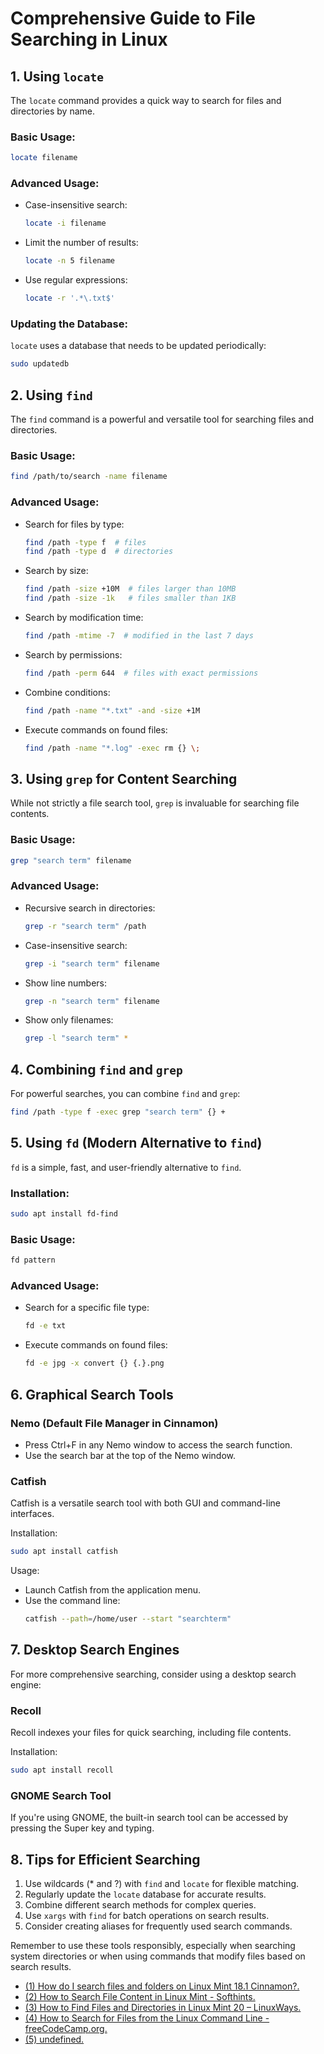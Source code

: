 # Comprehensive Guide to File Searching in Linux

## 1. Using `locate`

The `locate` command provides a quick way to search for files and directories by name.

### Basic Usage:
```bash
locate filename
```

### Advanced Usage:
- Case-insensitive search:
  ```bash
  locate -i filename
  ```
- Limit the number of results:
  ```bash
  locate -n 5 filename
  ```
- Use regular expressions:
  ```bash
  locate -r '.*\.txt$'
  ```

### Updating the Database:
`locate` uses a database that needs to be updated periodically:
```bash
sudo updatedb
```

## 2. Using `find`

The `find` command is a powerful and versatile tool for searching files and directories.

### Basic Usage:
```bash
find /path/to/search -name filename
```

### Advanced Usage:
- Search for files by type:
  ```bash
  find /path -type f  # files
  find /path -type d  # directories
  ```
- Search by size:
  ```bash
  find /path -size +10M  # files larger than 10MB
  find /path -size -1k   # files smaller than 1KB
  ```
- Search by modification time:
  ```bash
  find /path -mtime -7  # modified in the last 7 days
  ```
- Search by permissions:
  ```bash
  find /path -perm 644  # files with exact permissions
  ```
- Combine conditions:
  ```bash
  find /path -name "*.txt" -and -size +1M
  ```
- Execute commands on found files:
  ```bash
  find /path -name "*.log" -exec rm {} \;
  ```

## 3. Using `grep` for Content Searching

While not strictly a file search tool, `grep` is invaluable for searching file contents.

### Basic Usage:
```bash
grep "search term" filename
```

### Advanced Usage:
- Recursive search in directories:
  ```bash
  grep -r "search term" /path
  ```
- Case-insensitive search:
  ```bash
  grep -i "search term" filename
  ```
- Show line numbers:
  ```bash
  grep -n "search term" filename
  ```
- Show only filenames:
  ```bash
  grep -l "search term" *
  ```

## 4. Combining `find` and `grep`

For powerful searches, you can combine `find` and `grep`:

```bash
find /path -type f -exec grep "search term" {} +
```

## 5. Using `fd` (Modern Alternative to `find`)

`fd` is a simple, fast, and user-friendly alternative to `find`.

### Installation:
```bash
sudo apt install fd-find
```

### Basic Usage:
```bash
fd pattern
```

### Advanced Usage:
- Search for a specific file type:
  ```bash
  fd -e txt
  ```
- Execute commands on found files:
  ```bash
  fd -e jpg -x convert {} {.}.png
  ```

## 6. Graphical Search Tools

### Nemo (Default File Manager in Cinnamon)
- Press Ctrl+F in any Nemo window to access the search function.
- Use the search bar at the top of the Nemo window.

### Catfish
Catfish is a versatile search tool with both GUI and command-line interfaces.

Installation:
```bash
sudo apt install catfish
```

Usage:
- Launch Catfish from the application menu.
- Use the command line:
  ```bash
  catfish --path=/home/user --start "searchterm"
  ```

## 7. Desktop Search Engines

For more comprehensive searching, consider using a desktop search engine:

### Recoll
Recoll indexes your files for quick searching, including file contents.

Installation:
```bash
sudo apt install recoll
```

### GNOME Search Tool
If you're using GNOME, the built-in search tool can be accessed by pressing the Super key and typing.

## 8. Tips for Efficient Searching

1. Use wildcards (* and ?) with `find` and `locate` for flexible matching.
2. Regularly update the `locate` database for accurate results.
3. Combine different search methods for complex queries.
4. Use `xargs` with `find` for batch operations on search results.
5. Consider creating aliases for frequently used search commands.

Remember to use these tools responsibly, especially when searching system directories or when using commands that modify files based on search results.

- [(1) How do I search files and folders on Linux Mint 18.1 Cinnamon?.](https://unix.stackexchange.com/questions/343172/how-do-i-search-files-and-folders-on-linux-mint-18-1-cinnamon.)
- [(2) How to Search File Content in Linux Mint - Softhints.](https://softhints.com/how-to-search-file-content-in-linux-mint/.)
- [(3) How to Find Files and Directories in Linux Mint 20 – LinuxWays.](https://linuxways.net/mint/how-to-find-files-and-directories-in-linux-mint-20/.)
- [(4) How to Search for Files from the Linux Command Line - freeCodeCamp.org.](https://www.freecodecamp.org/news/how-to-search-for-files-from-the-linux-command-line/.)
- [(5) undefined.](https://itsfoss.com/tiny-features-linux-mint-cinnamon/.)